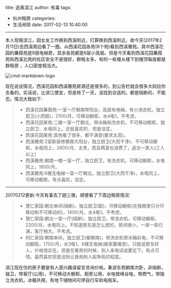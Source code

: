 title: 逃离滨江
author: 有毒
tags:
  - 杭州租房
categories:
  - 生活闲琐
date: 2017-02-13 10:40:00
---

本人现租滨江，因女友工作换到西溪附近，打算换到西溪附近。故今天(2017年2月11日)去西溪周边看了一圈。从西溪花园各苑(8个苑)看到西溪雅苑。其中西溪花园的蒹葭苑是9层电梯房，其余各苑都是6层小高层。但是今天看到西溪花园蒹葭苑和西溪北苑的社区安全不是很好，群租太多。有的一栋楼从楼下到楼顶每层都是群租房 ，人口密度相当大。

![cmd-markdown-logo](http://ojx1bz70j.bkt.clouddn.com/16%E5%B9%B4%E5%B0%8F%E5%8C%BA%E9%BB%91%E5%90%8D%E5%8D%95.jpg)



现在说说情况，西溪花园和西溪雅苑房源还是很多的，到公告栏就会很多大妈拉你去看的。实话说，比滨江便宜，但是转了一天，没找到合适的。都是隔断的，不能忍。情况大致如下:
> * 西溪花园蒹葭苑:一室一厅朝南带阳台，高层有电梯，有小洗衣机，独立厨卫(小而脏)，2100/月，可移动橱柜，水4电1。不考虑。
> * 西溪花园某苑:二楼一室一厅朝北，带冰箱和洗衣机，不可移动橱柜，独立厨卫，水电同上。还挺喜欢的，但是没定。
> * 西溪花园某苑:其他看了很多，都不满意(要求太高)。
> * 西溪雅苑:2室新装修朝南大阳台，独立厨卫(大而干净)，不可移动橱柜，水电同上，2600/月，太贵，而且两室也浪费了，适合一家人(三人以上)
> * 西溪雅苑:朝南一楼一室一厅，独立厨卫，有洗衣机，可移动橱柜，水电同上，1800/月。
> * 西溪雅苑:6楼无电梯一室一厅朝北，独立厨卫(大而干净)，水电同上，可移动橱柜，有点喜欢，没定。

-----
20170212更新:今天有事去了趟三墩，顺便看了下周边租房情况:
> * 慧仁家园:朝北单间(隔断)，独立厨卫(脏)，可移动橱柜(在我眼里只分可移动和不可移动的)，1400/月，水4电1。不考虑。
> * 慧仁家园:朝北一室一厅(隔断)，独立厨卫，带洗衣机，可移动橱柜，2200/月，水电同上。不知道房东是怎么想的，房间很小，一床一柜已满，客厅稍大。不考虑。
> * 同仁家园:朝南单间，独立厨卫(都朝南)，带洗衣机带冰箱彩电，不可移动橱柜，1700/月，水3电1。6楼无电梯(搬家要痛苦)，只能说房东好人，价格很实在。但是在看房的时候，别人来电话说要定下。有点可惜，虽然喜欢但是没到让我和别人起争执的程度。



滨江现在住的房子要是有人感兴趣请留言咨询价格。春波东苑朝南次卧，非隔断，独卫，带客厅(公用)，不可移动大橱柜，厨房公用，水电按峰谷电，带燃气，带独立洗衣机，冰箱共用，有地下储物间可停自行车和电瓶车。
